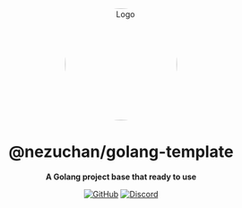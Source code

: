 <div align="center">

<img src="https://i.kagchi.my.id/nezuko.png" alt="Logo" width="200px" height="200px" style="border-radius:50%"/>

# @nezuchan/golang-template

**A Golang project base that ready to use**

[![GitHub](https://img.shields.io/github/license/nezuchan/golang-template)](https://github.com/nezuchan/golang-template/blob/main/LICENSE)
[![Discord](https://discordapp.com/api/guilds/785715968608567297/embed.png)](https://nezu.my.id)

</div>
